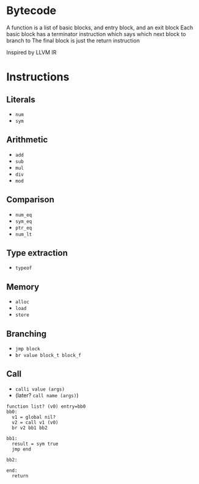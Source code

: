 # Bytecode
A function is a list of basic blocks, and entry block, and an exit block
Each basic block has a terminator instruction which says which next block to branch to
The final block is just the return instruction

Inspired by LLVM IR

# Instructions

## Literals
- `num`
- `sym`

## Arithmetic
- `add`
- `sub`
- `mul`
- `div`
- `mod`

## Comparison
- `num_eq`
- `sym_eq`
- `ptr_eq`
- `num_lt`

## Type extraction
- `typeof`

## Memory
- `alloc`
- `load`
- `store`

## Branching
- `jmp block`
- `br value block_t block_f`

## Call
- `calli value (args)`
- (later? `call name (args)`)


```
function list? (v0) entry=bb0
bb0:
  v1 = global nil?
  v2 = call v1 (v0)
  br v2 bb1 bb2
  
bb1:
  result = sym true
  jmp end

bb2:

end:
  return
  
```
